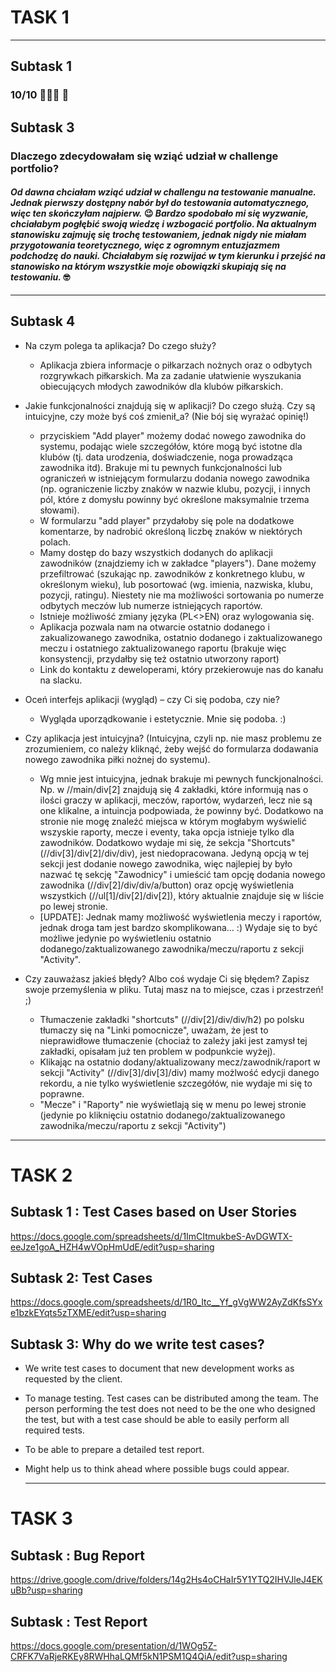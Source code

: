 # TASK 1
---
## Subtask 1
### 10/10 💪💪💪 💅

## Subtask 3 
### Dlaczego zdecydowałam się wziąć udział w challenge portfolio?

#### *Od dawna chciałam wziąć udział w challengu na testowanie manualne. Jednak pierwszy dostępny nabór był do testowania automatycznego, więc ten skończyłam najpierw.* 😉 *Bardzo spodobało mi się wyzwanie, chciałabym pogłębić swoją wiedzę i wzbogacić portfolio. Na aktualnym stanowisku zajmuję się trochę testowaniem, jednak nigdy nie miałam przygotowania teoretycznego, więc z ogromnym entuzjazmem podchodzę do nauki. Chciałabym się rozwijać w tym kierunku i przejść na stanowisko na którym wszystkie moje obowiązki skupiają się na testowaniu.* 🤓

---
## Subtask 4
* Na czym polega ta aplikacja? Do czego służy?
    * Aplikacja zbiera informacje o piłkarzach nożnych oraz o odbytych rozgrywkach piłkarskich. Ma za zadanie ułatwienie wyszukania obiecujących młodych zawodników dla klubów piłkarskich. 

* Jakie funkcjonalności znajdują się w aplikacji? Do czego służą. Czy są intuicyjne, czy może byś coś zmienił_a? (Nie bój się wyrażać opinię!)
    * przyciskiem "Add player" możemy dodać nowego zawodnika do systemu, podając wiele szczegółów, które mogą być istotne dla klubów (tj. data urodzenia, doświadczenie, noga prowadząca zawodnika itd). Brakuje mi tu pewnych funkcjonalności lub ograniczeń w istniejącym formularzu dodania nowego zawodnika (np. ograniczenie liczby znaków w nazwie klubu, pozycji, i innych pól, które z domysłu powinny być określone maksymalnie trzema słowami).
    * W formularzu "add player" przydałoby się pole na dodatkowe komentarze, by nadrobić określoną liczbę znaków w niektórych polach. 
    * Mamy dostęp do bazy wszystkich dodanych do aplikacji zawodników (znajdziemy ich w zakładce "players"). Dane możemy przefiltrować (szukając np. zawodników z konkretnego klubu, w określonym wieku), lub posortować (wg. imienia, nazwiska, klubu, pozycji, ratingu). Niestety nie ma możliwości sortowania po numerze odbytych meczów lub numerze istniejących raportów.
    * Istnieje możliwość zmiany języka (PL<>EN) oraz wylogowania się.
    * Aplikacja pozwala nam na otwarcie ostatnio dodanego i zakualizowanego zawodnika, ostatnio dodanego i zaktualizowanego meczu i ostatniego zaktualizowanego raportu (brakuje więc konsystencji, przydałby się też ostatnio utworzony raport)
    * Link do kontaktu z deweloperami, który przekierowuje nas do kanału na slacku. 

* Oceń interfejs aplikacji (wygląd) – czy Ci się podoba, czy nie?
    * Wygląda uporządkowanie i estetycznie. Mnie się podoba. :)

* Czy aplikacja jest intuicyjna? (Intuicyjna, czyli np. nie masz problemu ze zrozumieniem, co należy kliknąć, żeby wejść do formularza dodawania nowego zawodnika piłki nożnej do systemu).
    * Wg mnie jest intuicyjna, jednak brakuje mi pewnych funckjonalności. Np. w //main/div[2] znajdują się 4 zakładki, które informują nas o ilości graczy w aplikacji, meczów, raportów, wydarzeń, lecz nie są one klikalne, a intuincja podpowiada, że powinny być. Dodatkowo na stronie nie mogę znaleźć miejsca w którym mogłabym wyświelić wszyskie raporty, mecze i eventy, taka opcja istnieje tylko dla zawodników. Dodatkowo wydaje mi się, że sekcja "Shortcuts" (//div[3]/div[2]/div/div), jest niedopracowana. Jedyną opcją w tej sekcji jest dodanie nowego zawodnika, więc najlepiej by było nazwać tę sekcję "Zawodnicy" i umieścić tam opcję dodania nowego zawodnika (//div[2]/div/div/a/button) oraz opcję wyświetlenia wszystkich (//ul[1]/div[2]/div[2]), który aktualnie znajduje się w liście po lewej stronie.
    * [UPDATE]: Jednak mamy możliwość wyświetlenia meczy i raportów, jednak droga tam jest bardzo skomplikowana... :) Wydaje się to być możliwe jedynie po wyświetleniu ostatnio dodanego/zaktualizowanego zawodnika/meczu/raportu z sekcji "Activity". 

* Czy zauważasz jakieś błędy? Albo coś wydaje Ci się błędem? Zapisz swoje przemyślenia w pliku. Tutaj masz na to miejsce, czas i przestrzeń! ;)
    * Tłumaczenie zakładki "shortcuts" (//div[2]/div/div/h2) po polsku tłumaczy się na "Linki pomocnicze", uważam, że jest to nieprawidłowe tłumaczenie (chociaż to zależy jaki jest zamysł tej zakładki, opisałam już ten problem w podpunkcie wyżej).
    * Klikając na ostatnio dodany/aktualizowany mecz/zawodnik/raport w sekcji "Activity" (//div[3]/div[3]/div) mamy możlwość edycji danego rekordu, a nie tylko wyświetlenie szczegółów, nie wydaje mi się to poprawne.
    * "Mecze" i "Raporty" nie wyświetlają się w menu po lewej stronie (jedynie po kliknięciu ostatnio dodanego/zaktualizowanego zawodnika/meczu/raportu z sekcji "Activity")

---
# TASK 2

## Subtask 1 : Test Cases based on User Stories
https://docs.google.com/spreadsheets/d/1ImCItmukbeS-AvDGWTX-eeJze1goA_HZH4wVOpHmUdE/edit?usp=sharing

## Subtask 2: Test Cases 
https://docs.google.com/spreadsheets/d/1R0_Itc__Yf_gVgWW2AyZdKfsSYxe1bzkEYqts5zTXME/edit?usp=sharing

## Subtask 3: Why do we write test cases?
* We write test cases to document that new development works as requested by the client.
* To manage testing. Test cases can be distributed among the team. The person performing the test does not need to be the one who designed the test, but with a test case should be able to easily perform all required tests.
* To be able to prepare a detailed test report.
* Might help us to think ahead where possible bugs could appear.

  ---
# TASK 3

## Subtask : Bug Report
  https://drive.google.com/drive/folders/14g2Hs4oCHaIr5Y1YTQ2IHVJleJ4EKuBb?usp=sharing

## Subtask : Test Report
  https://docs.google.com/presentation/d/1WOg5Z-CRFK7VaRjeRKEy8RWHhaLQMf5kN1PSM1Q4QiA/edit?usp=sharing
